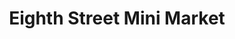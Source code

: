 ---
title: "Eighth Street Mini Market"
url: /brooklyn/eighth-street-mini-market/
shop: convenience
---